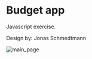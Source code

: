 # Budget app
Javascript exercise.

Design by: Jonas Schmedtmann

![main_page](https://github.com/LenaertsJ/php1/blob/main/budget-app.png?raw=true)
